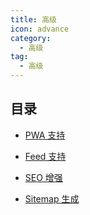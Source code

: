 ```yaml
---
title: 高级
icon: advance
category:
  - 高级
tag:
  - 高级
---
```


## 目录

- [PWA 支持](pwa.md)

- [Feed 支持](feed.md)

- [SEO 增强](seo.md)

- [Sitemap 生成](sitemap.md)
